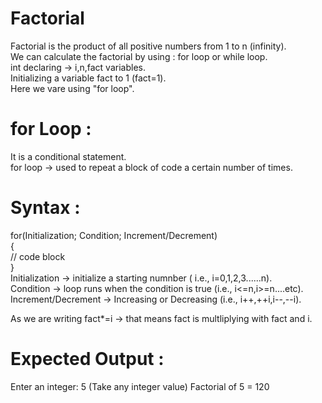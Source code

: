 # Factorial 
Factorial is the product of all positive numbers from 1 to n (infinity).  
We can calculate the factorial by using : for loop or while loop.  
int declaring -> i,n,fact variables.  
Initializing a variable fact to 1 (fact=1).   
Here we vare using "for loop".  
# for Loop :
It is a conditional statement.  
for loop -> used to repeat a block of code a certain number of times.  
    
# Syntax :
for(Initialization; Condition; Increment/Decrement)  
{  
    // code block  
}  
Initialization -> initialize a starting numnber ( i.e.,  i=0,1,2,3......n).  
Condition -> loop runs when the condition is true (i.e.,  i<=n,i>=n....etc).  
Increment/Decrement -> Increasing or Decreasing (i.e.,  i++,++i,i--,--i).  
  
As we are writing  fact*=i -> that means fact is multliplying with fact and i.  
  
# Expected Output :
 Enter an integer: 5   (Take any integer value)
 Factorial of 5 = 120  